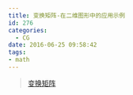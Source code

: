 ```yaml
---
title: 变换矩阵-在二维图形中的应用示例
id: 276
categories:
  - CG
date: 2016-06-25 09:58:42
tags:
- math
---
```


> [变换矩阵](https://zh.wikipedia.org/wiki/%E5%8F%98%E6%8D%A2%E7%9F%A9%E9%98%B5)